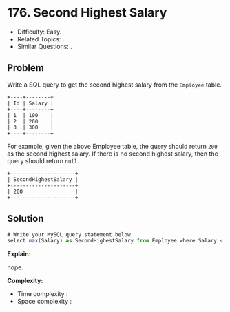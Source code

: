 # 176. Second Highest Salary

- Difficulty: Easy.
- Related Topics: .
- Similar Questions: .

## Problem

Write a SQL query to get the second highest salary from the ```Employee``` table.

```
+----+--------+
| Id | Salary |
+----+--------+
| 1  | 100    |
| 2  | 200    |
| 3  | 300    |
+----+--------+
```

For example, given the above Employee table, the query should return ```200``` as the second highest salary. If there is no second highest salary, then the query should return ```null```.

```
+---------------------+
| SecondHighestSalary |
+---------------------+
| 200                 |
+---------------------+
```

## Solution

```javascript
# Write your MySQL query statement below
select max(Salary) as SecondHighestSalary from Employee where Salary < (select max(Salary) from Employee)
```

**Explain:**

nope.

**Complexity:**

* Time complexity :
* Space complexity :
